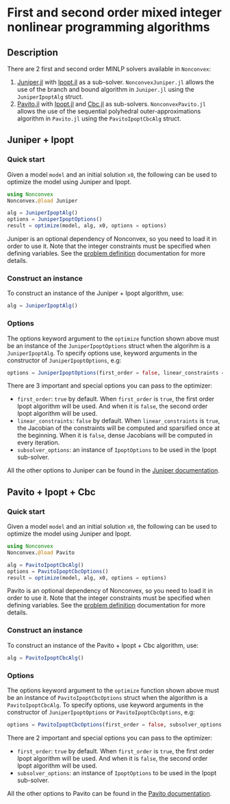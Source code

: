 # First and second order mixed integer nonlinear programming algorithms

## Description

There are 2 first and second order MINLP solvers available in `Nonconvex`:
1. [Juniper.jl](https://github.com/lanl-ansi/Juniper.jl) with [Ipopt.jl](https://github.com/jump-dev/Ipopt.jl) as a sub-solver. `NonconvexJuniper.jl` allows the use of the branch and bound algorithm in `Juniper.jl` using the `JuniperIpoptAlg` struct.
2. [Pavito.jl](https://github.com/jump-dev/Pavito.jl) with [Ipopt.jl](https://github.com/jump-dev/Ipopt.jl) and [Cbc.jl](https://github.com/jump-dev/Cbc.jl) as sub-solvers. `NonconvexPavito.jl` allows the use of the sequential polyhedral outer-approximations algorithm in `Pavito.jl` using the `PavitoIpoptCbcAlg` struct.

## Juniper + Ipopt

### Quick start

Given a model `model` and an initial solution `x0`, the following can be used to optimize the model using Juniper and Ipopt.
```julia
using Nonconvex
Nonconvex.@load Juniper

alg = JuniperIpoptAlg()
options = JuniperIpoptOptions()
result = optimize(model, alg, x0, options = options)
```
Juniper is an optional dependency of Nonconvex, so you need to load it in order to use it. Note that the integer constraints must be specified when defining variables. See the [problem definition](../problem/problem.md) documentation for more details.

### Construct an instance

To construct an instance of the Juniper + Ipopt algorithm, use:
```julia
alg = JuniperIpoptAlg()
```

### Options

The options keyword argument to the `optimize` function shown above must be an instance of the `JuniperIpoptOptions` struct when the algorihm is a `JuniperIpoptAlg`. To specify options use, keyword arguments in the constructor of `JuniperIpoptOptions`, e.g:
```julia
options = JuniperIpoptOptions(first_order = false, linear_constraints = true, subsolver_options = IpoptOptions(), atol = 1e-4)
```
There are 3 important and special options you can pass to the optimizer:
- `first_order`: `true` by default. When `first_order` is `true`, the first order Ipopt algorithm will be used. And when it is `false`, the second order Ipopt algorithm will be used.
- `linear_constraints`: `false` by default. When `linear_constraints` is `true`, the Jacobian of the constraints will be computed and sparsified once at the beginning. When it is `false`, dense Jacobians will be computed in every iteration.
- `subsolver_options`: an instance of `IpoptOptions` to be used in the Ipopt sub-solver.

All the other options to Juniper can be found in the [Juniper documentation](https://lanl-ansi.github.io/Juniper.jl/stable/options/).

## Pavito + Ipopt + Cbc

### Quick start

Given a model `model` and an initial solution `x0`, the following can be used to optimize the model using Juniper and Ipopt.
```julia
using Nonconvex
Nonconvex.@load Pavito

alg = PavitoIpoptCbcAlg()
options = PavitoIpoptCbcOptions()
result = optimize(model, alg, x0, options = options)
```
Pavito is an optional dependency of Nonconvex, so you need to load it in order to use it. Note that the integer constraints must be specified when defining variables. See the [problem definition](../problem/problem.md) documentation for more details.

### Construct an instance

To construct an instance of the Pavito + Ipopt + Cbc algorithm, use:
```julia
alg = PavitoIpoptCbcAlg()
```

### Options

The options keyword argument to the `optimize` function shown above must be an instance of `PavitoIpoptCbcOptions` struct when the algorithm is a `PavitoIpoptCbcAlg`. To specify options, use keyword arguments in the constructor of `JuniperIpoptOptions` or `PavitoIpoptCbcOptions`, e.g:
```julia
options = PavitoIpoptCbcOptions(first_order = false, subsolver_options = IpoptOptions(), timeout = 120.0)
```
There are 2 important and special options you can pass to the optimizer:
- `first_order`: `true` by default. When `first_order` is `true`, the first order Ipopt algorithm will be used. And when it is `false`, the second order Ipopt algorithm will be used.
- `subsolver_options`: an instance of `IpoptOptions` to be used in the Ipopt sub-solver.

All the other options to Pavito can be found in the [Pavito documentation](https://github.com/jump-dev/Pavito.jl#pavito-solver-options).
